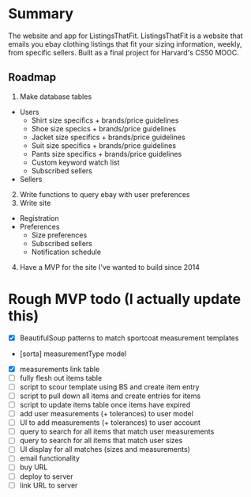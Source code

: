 # Summary
 The website and app for ListingsThatFit. ListingsThatFit is a website that emails you ebay clothing listings that fit your sizing information, weekly, from specific sellers. Built as a final project for Harvard's CS50 MOOC. 

Roadmap
------
1. Make database tables
  * Users
    * Shirt size specifics + brands/price guidelines
    * Shoe size specics + brands/price guidelines
    * Jacket size specifics + brands/price guidelines
    * Suit size specifics + brands/price guidelines
    * Pants size specifics + brands/price guidelines
    * Custom keyword watch list
    * Subscribed sellers
  * Sellers
2. Write functions to query ebay with user preferences
3. Write site
  * Registration
  * Preferences
    * Size preferences
    * Subscribed sellers
    * Notification schedule 
4. Have a MVP for the site I've wanted to build since 2014

# Rough MVP todo (I actually update this)
* [X] BeautifulSoup patterns to match sportcoat measurement templates
* [sorta] measurementType model
* [X] measurements link table
* [ ] fully flesh out items table
* [ ] script to scour template using BS and create item entry
* [ ] script to pull down all items and create entries for items
* [ ] script to update items table once items have expired
* [ ] add user measurements (+ tolerances) to user model
* [ ] UI to add measurements (+ tolerances) to user account
* [ ] query to search for all items that match user measurements
* [ ] query to search for all items that match user sizes
* [ ] UI display for all matches (sizes and measurements)
* [ ] email functionality
* [ ] buy URL
* [ ] deploy to server
* [ ] link URL to server